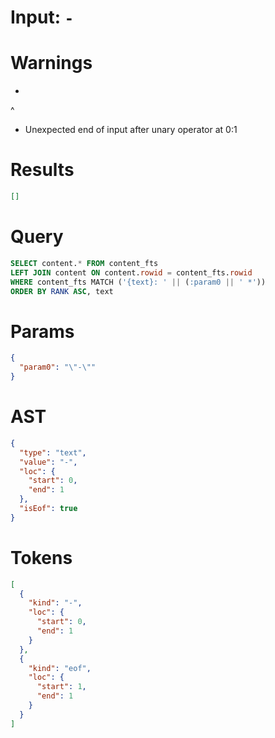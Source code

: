 # Input: `-`

# Warnings

-
^
- Unexpected end of input after unary operator at 0:1

# Results
```json
[]
```

# Query

```sql
SELECT content.* FROM content_fts
LEFT JOIN content ON content.rowid = content_fts.rowid
WHERE content_fts MATCH ('{text}: ' || (:param0 || ' *'))
ORDER BY RANK ASC, text
```

# Params

```json
{
  "param0": "\"-\""
}
```

# AST

```json
{
  "type": "text",
  "value": "-",
  "loc": {
    "start": 0,
    "end": 1
  },
  "isEof": true
}
```

# Tokens
```json
[
  {
    "kind": "-",
    "loc": {
      "start": 0,
      "end": 1
    }
  },
  {
    "kind": "eof",
    "loc": {
      "start": 1,
      "end": 1
    }
  }
]
```